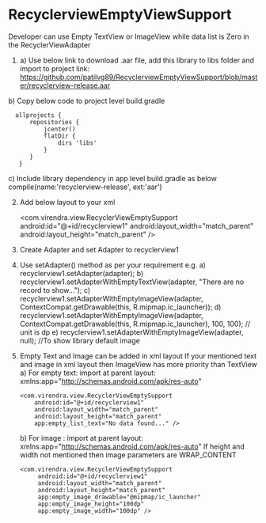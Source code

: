 # RecyclerviewEmptyViewSupport
Developer can use Empty TextView or ImageView while data list is Zero in the RecyclerViewAdapter
 
1) a) Use below link to download  .aar file, add this library to libs folder and import to project
     link: https://github.com/patilvg89/RecyclerviewEmptyViewSupport/blob/master/recyclerview-release.aar
 
 
  b) Copy below code to project level build.gradle
 
      allprojects {
          repositories {
              jcenter()
              flatDir {
                  dirs 'libs'
              }
          }
       }
 
 
  c) Include library dependency in app level build.gradle as below
   compile(name:'recyclerview-release', ext:'aar')
 
 
 
2) Add below layout to your xml
 
 
   <com.virendra.view.RecyclerViewEmptySupport
       android:id="@+id/recyclerview1"
       android:layout_width="match_parent"
       android:layout_height="match_parent" />
 
3) Create Adapter and set Adapter to recyclerview1
 
4) Use setAdapter() method as per your requirement
   e.g. a)  recyclerview1.setAdapter(adapter);
        b)  recyclerview1.setAdapterWithEmptyTextView(adapter, "There are no record to show...");
        c)  recyclerview1.setAdapterWithEmptyImageView(adapter, ContextCompat.getDrawable(this, R.mipmap.ic_launcher));
        d)  recyclerview1.setAdapterWithEmptyImageView(adapter, ContextCompat.getDrawable(this, R.mipmap.ic_launcher), 100, 100); // unit is dp
        e)  recyclerview1.setAdapterWithEmptyImageView(adapter, null); //To show library default image
 
5) Empty Text and Image can be added in xml layout
   If your mentioned text and image in xml layout then ImageView has more priority than TextView
   a)  For empty text:  import at parent layout:  xmlns:app="http://schemas.android.com/apk/res-auto"
 
       <com.virendra.view.RecyclerViewEmptySupport
           android:id="@+id/recyclerview1"
           android:layout_width="match_parent"
           android:layout_height="match_parent"
           app:empty_list_text="No data found..." />
 
    b) For image : import at parent layout:  xmlns:app="http://schemas.android.com/apk/res-auto"
       If height and width not mentioned then image parameters are WRAP_CONTENT
 
       <com.virendra.view.RecyclerViewEmptySupport
            android:id="@+id/recyclerview1"
            android:layout_width="match_parent"
            android:layout_height="match_parent"
            app:empty_image_drawable="@mipmap/ic_launcher"
            app:empty_image_height="100dp"
            app:empty_image_width="100dp" />
 
 
 
 
